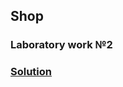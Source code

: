 ## Shop
### Laboratory work №2

### [Solution](https://github.com/annchous/OopLabs/tree/master/OopLabs/Shop)
